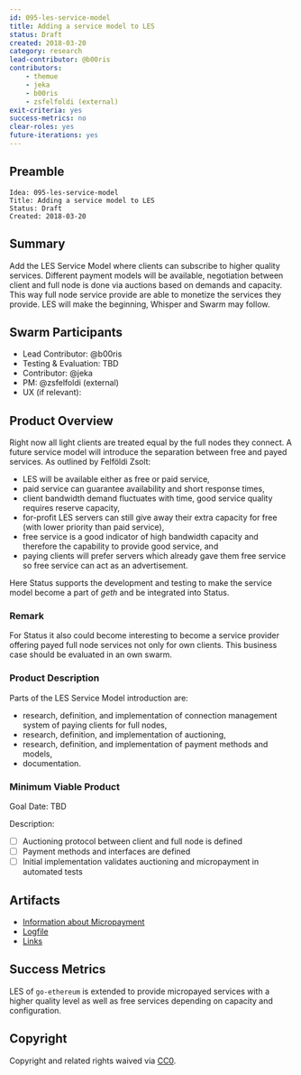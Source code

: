 ```yaml
---
id: 095-les-service-model
title: Adding a service model to LES
status: Draft
created: 2018-03-20
category: research
lead-contributor: @b00ris
contributors:
    - themue
    - jeka
    - b00ris
    - zsfelfoldi (external)
exit-criteria: yes
success-metrics: no
clear-roles: yes
future-iterations: yes
---
```


## Preamble

    Idea: 095-les-service-model
    Title: Adding a service model to LES
    Status: Draft
    Created: 2018-03-20

## Summary

Add the LES Service Model where clients can subscribe to higher quality services. Different payment models will
be available, negotiation between client and full node is done via auctions based on demands and capacity. This
way full node service provide are able to monetize the services they provide. LES will make the beginning, Whisper
and Swarm may follow.

## Swarm Participants

- Lead Contributor: @b00ris
- Testing & Evaluation: TBD
- Contributor: @jeka
- PM: @zsfelfoldi (external)
- UX (if relevant):

## Product Overview

Right now all light clients are treated equal by the full nodes they connect. A future service model will
introduce the separation between free and payed services. As outlined by Felföldi Zsolt:

- LES will be available either as free or paid service,
- paid service can guarantee availability and short response times,
- client bandwidth demand fluctuates with time, good service quality requires reserve capacity,
- for-profit LES servers can still give away their extra capacity for free (with lower priority than paid service),
- free service is a good indicator of high bandwidth capacity and therefore the capability to provide good service, and
- paying clients will prefer servers which already gave them free service so free service can act as an advertisement.

Here Status supports the development and testing to make the service model become a part of *geth* and be
integrated into Status.

### Remark

For Status it also could become interesting to become a service provider offering payed full node services not only
for own clients. This business case should be evaluated in an own swarm.

### Product Description

Parts of the LES Service Model introduction are:

- research, definition, and implementation of connection management system of paying clients for full nodes,
- research, definition, and implementation of auctioning,
- research, definition, and implementation of payment methods and models,
- documentation.

### Minimum Viable Product

Goal Date: TBD

Description:

- [ ] Auctioning protocol between client and full node is defined
- [ ] Payment methods and interfaces are defined
- [ ] Initial implementation validates auctioning and micropayment in automated tests

## Artifacts

- [Information about Micropayment](micropayment.md)
- [Logfile](log.md)
- [Links](links.md)

## Success Metrics

LES of `go-ethereum` is extended to provide micropayed services with a higher quality
level as well as free services depending on capacity and configuration.

## Copyright

Copyright and related rights waived via [CC0](https://creativecommons.org/publicdomain/zero/1.0/).

